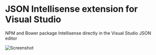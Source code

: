 JSON Intellisense extension for Visual Studio
=================

NPM and Bower package Intellisense directly in the Visual Studio JSON editor

![Screenshot](https://raw.githubusercontent.com/madskristensen/JSON-Intellisense/master/src/Resources/screenshot.jpg)
